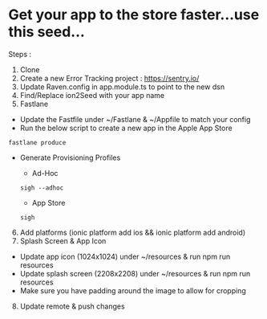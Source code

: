 # Get your app to the store faster...use this seed...

Steps :

1. Clone 
2. Create a new Error Tracking project : https://sentry.io/
3. Update Raven.config in app.module.ts to point to the new dsn
4. Find/Replace ion2Seed with your app name
5. Fastlane

  * Update the Fastfile under ~/Fastlane & ~/Appfile to match your config
  * Run the below script to create a new app in the Apple App Store
  
  ```
  fastlane produce
  ```
  * Generate Provisioning Profiles
    * Ad-Hoc
 
    ```
    sigh --adhoc
    ```
    
    * App Store
    
    ```
    sigh
    ```
   
    
6. Add platforms (ionic platform add ios && ionic platform add android)
7. Splash Screen & App Icon

  * Update app icon (1024x1024) under ~/resources & run npm run resources
  * Update splash screen (2208x2208) under ~/resources & run npm run resources
  * Make sure you have padding around the image to allow for cropping
  
8. Update remote & push changes
